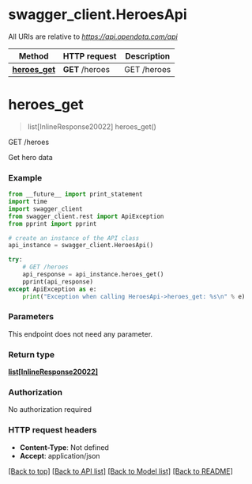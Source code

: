 # swagger_client.HeroesApi

All URIs are relative to *https://api.opendota.com/api*

Method | HTTP request | Description
------------- | ------------- | -------------
[**heroes_get**](HeroesApi.md#heroes_get) | **GET** /heroes | GET /heroes


# **heroes_get**
> list[InlineResponse20022] heroes_get()

GET /heroes

Get hero data

### Example 
```python
from __future__ import print_statement
import time
import swagger_client
from swagger_client.rest import ApiException
from pprint import pprint

# create an instance of the API class
api_instance = swagger_client.HeroesApi()

try: 
    # GET /heroes
    api_response = api_instance.heroes_get()
    pprint(api_response)
except ApiException as e:
    print("Exception when calling HeroesApi->heroes_get: %s\n" % e)
```

### Parameters
This endpoint does not need any parameter.

### Return type

[**list[InlineResponse20022]**](InlineResponse20022.md)

### Authorization

No authorization required

### HTTP request headers

 - **Content-Type**: Not defined
 - **Accept**: application/json

[[Back to top]](#) [[Back to API list]](../README.md#documentation-for-api-endpoints) [[Back to Model list]](../README.md#documentation-for-models) [[Back to README]](../README.md)


